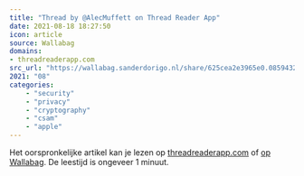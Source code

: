 ```yaml
---
title: "Thread by @AlecMuffett on Thread Reader App"
date: 2021-08-18 18:27:50
icon: article
source: Wallabag
domains:
- threadreaderapp.com
src_url: "https://wallabag.sanderdorigo.nl/share/625cea2e3965e0.08594324"
2021: "08"
categories:
    - "security"
    - "privacy"
    - "cryptography"
    - "csam"
    - "apple"
---
```

Het oorspronkelijke artikel kan je lezen op [threadreaderapp.com](https://threadreaderapp.com/thread/1426275395461124108.html) of [op Wallabag](https://wallabag.sanderdorigo.nl/share/625cea2e3965e0.08594324). De leestijd is ongeveer 1 minuut.